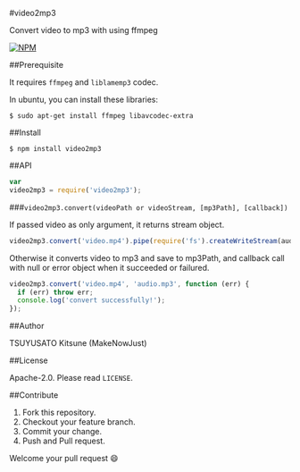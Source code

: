 #video2mp3

Convert video to mp3 with using ffmpeg

[![NPM](https://nodei.co/npm/video2mp3.png)](https://nodei.co/npm/video2mp3/)


##Prerequisite

It requires `ffmpeg` and `liblamemp3` codec.

In ubuntu, you can install these libraries:

```
$ sudo apt-get install ffmpeg libavcodec-extra
```


##Install

```
$ npm install video2mp3
```

 
##API

```js
var
video2mp3 = require('video2mp3');
```


###`video2mp3.convert(videoPath or videoStream, [mp3Path], [callback])`

If passed video as only argument, it returns stream object.

```js
video2mp3.convert('video.mp4').pipe(require('fs').createWriteStream(audio.mp3'));
```

Otherwise it converts video to mp3 and save to mp3Path,
and callback call with null or error object when it succeeded or failured.

```js
video2mp3.convert('video.mp4', 'audio.mp3', function (err) {
  if (err) throw err;
  console.log('convert successfully!');
});
```

##Author

TSUYUSATO Kitsune (MakeNowJust)

##License

Apache-2.0. Please read `LICENSE`.


##Contribute

  1. Fork this repository.
  2. Checkout your feature branch.
  3. Commit your change.
  4. Push and Pull request.

Welcome your pull request :smile:
